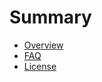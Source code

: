 # Summary

- [Overview](./Overview/README.md)
- [FAQ](./FAQ/README.md)
- [License](./License/README.md)
